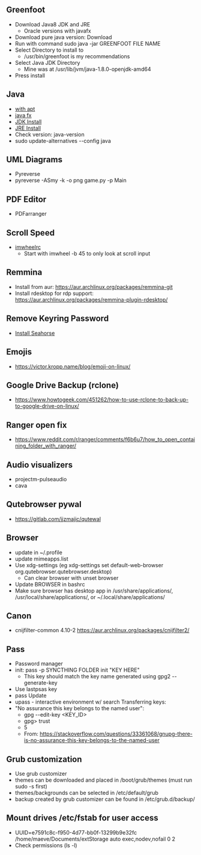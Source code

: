 ## Greenfoot
* Download Java8 JDK and JRE
  * Oracle versions with javafx
* Download pure java version: Download
* Run with command sudo java -jar GREENFOOT FILE NAME
* Select Directory to install to
  * /usr/bin/greenfoot is my recommendations
* Select Java JDK Directory
  * Mine was at /usr/lib/jvm/java-1.8.0-openjdk-amd64
* Press install

## Java
* [with apt](https://www.digitalocean.com/community/tutorials/how-to-install-java-with-apt-on-ubuntu-18-04)
* [java fx](https://askubuntu.com/questions/1091157/javafx-missing-ubuntu-18-04)
* [JDK Install](https://docs.oracle.com/javase/8/docs/technotes/guides/install/linux_jdk.html#BJFJJEFG)
* [JRE Install](https://docs.oracle.com/javase/8/docs/technotes/guides/install/linux_jre.html#CFHIEGAA)
* Check version: java-version
* sudo update-alternatives --config java

## UML Diagrams
* Pyreverse
* pyreverse -ASmy -k -o png game.py -p Main

## PDF Editor
* PDFarranger

## Scroll Speed
* [imwheelrc](www.webupd8.org/2015/12/how-to-change-mouse-scroll-wheel-speed.html)
  * Start with imwheel -b 45 to only look at scroll input

## Remmina
* Install from aur: https://aur.archlinux.org/packages/remmina-git
* Install rdesktop for rdp support: https://aur.archlinux.org/packages/remmina-plugin-rdesktop/

## Remove Keyring Password
* [Install Seahorse](https://www.fosslinux.com/2561/how-to-disable-keyring-in-ubuntu-elementary-os-and-linux-mint.htm)

## Emojis
* https://victor.kropp.name/blog/emoji-on-linux/

## Google Drive Backup (rclone)
* https://www.howtogeek.com/451262/how-to-use-rclone-to-back-up-to-google-drive-on-linux/

## Ranger open fix
* https://www.reddit.com/r/ranger/comments/f6b6u7/how_to_open_containing_folder_with_ranger/

## Audio visualizers
* projectm-pulseaudio
* cava

## Qutebrowser pywal
* https://gitlab.com/jjzmajic/qutewal

## Browser
* update in ~/.profile
* update mimeapps.list
* Use xdg-settings (eg xdg-settings set default-web-browser org.qutebrowser.qutebrowser.desktop)
  * Can clear browser with unset browser
* Update BROWSER in bashrc
* Make sure browser has desktop app in /usr/share/applications/, /usr/local/share/applications/, or ~/.local/share/applications/

## Canon
* cnijfilter-common 4.10-2
https://aur.archlinux.org/packages/cnijfilter2/

## Pass
* Password manager
* init: pass -p SYNCTHING FOLDER init "KEY HERE"
  * This key should match the key name generated using gpg2 --generate-key
* Use lastpsas key
* pass Update
* upass - interactive environment w/ search
Transferring keys:
* "No assurance this key belongs to the named user":
  * gpg --edit-key <KEY_ID>
  * gpg> trust
  * 5
  * From: https://stackoverflow.com/questions/33361068/gnupg-there-is-no-assurance-this-key-belongs-to-the-named-user

## Grub customization
* Use grub customizer
* themes can be downloaded and placed in /boot/grub/themes (must run sudo -s first)
* themes/backgrounds can be selected in /etc/default/grub
* backup created by grub customizer can be found in /etc/grub.d/backup/

## Mount drives /etc/fstab for user access
* UUID=e7591c8c-f950-4d77-bb0f-13299b9e32fc /home/maeve/Documents/extStorage auto exec,nodev,nofail 0 2
* Check permissions (ls -l)
